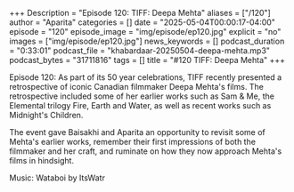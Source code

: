 +++
Description = "Episode 120: TIFF: Deepa Mehta"
aliases = ["/120"]
author = "Aparita"
categories = []
date = "2025-05-04T00:00:17-04:00"
episode = "120"
episode_image = "img/episode/ep120.jpg"
explicit = "no"
images = ["img/episode/ep120.jpg"]
news_keywords = []
podcast_duration = "0:33:01"
podcast_file = "khabardaar-20250504-deepa-mehta.mp3"
podcast_bytes = "31711816"
tags = []
title = "#120 TIFF: Deepa Mehta"
+++

Episode 120: As part of its 50 year celebrations, TIFF recently presented a retrospective of iconic Canadian filmmaker Deepa Mehta's films. The retrospective included some of her earlier works such as Sam & Me, the Elemental trilogy Fire, Earth and Water, as well as recent works such as Midnight's Children. 

The event gave Baisakhi and Aparita an opportunity to revisit some of Mehta's earlier works, remember their first impressions of both the filmmaker and her craft, and ruminate on how they now approach Mehta's films in hindsight.

Music: Wataboi by ItsWatr